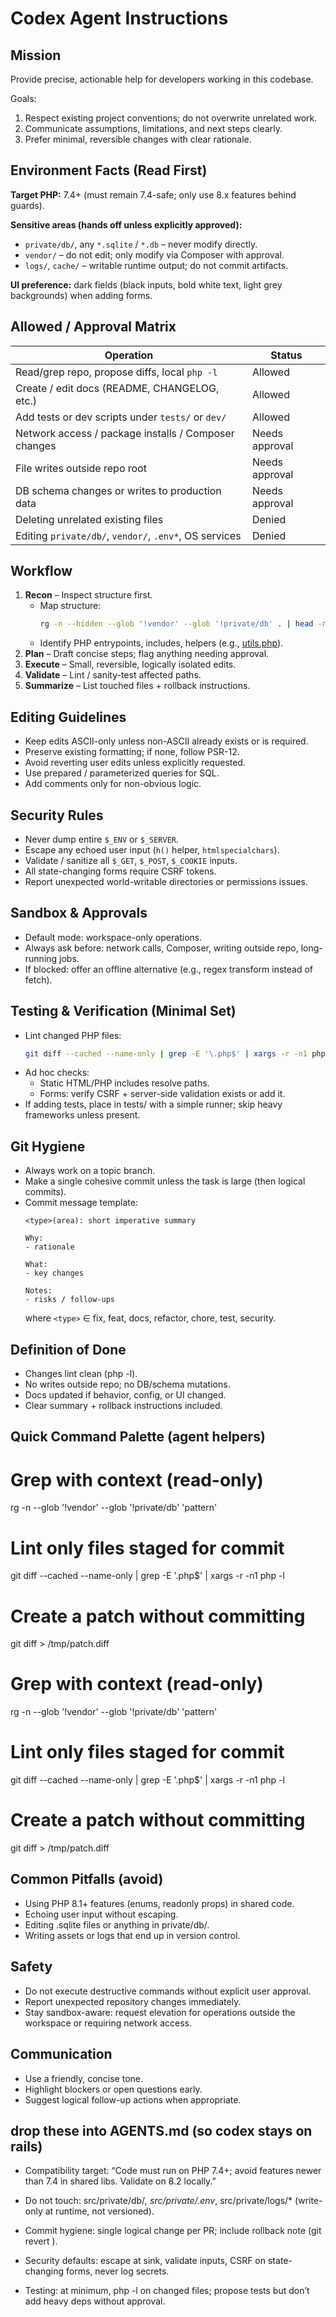 # Codex Agent Instructions

## Mission

Provide precise, actionable help for developers working in this codebase.

Goals:

1. Respect existing project conventions; do not overwrite unrelated work.
2. Communicate assumptions, limitations, and next steps clearly.
3. Prefer minimal, reversible changes with clear rationale.

## Environment Facts (Read First)

**Target PHP:** 7.4+ (must remain 7.4-safe; only use 8.x features behind guards).

**Sensitive areas (hands off unless explicitly approved):**

- `private/db/`, any `*.sqlite` / `*.db` – never modify directly.
- `vendor/` – do not edit; only modify via Composer with approval.
- `logs/`, `cache/` – writable runtime output; do not commit artifacts.

**UI preference:** dark fields (black inputs, bold white text, light grey backgrounds) when adding forms.

## Allowed / Approval Matrix

| Operation                                              | Status         |
|--------------------------------------------------------|----------------|
| Read/grep repo, propose diffs, local `php -l`          | Allowed        |
| Create / edit docs (README, CHANGELOG, etc.)           | Allowed        |
| Add tests or dev scripts under `tests/` or `dev/`      | Allowed        |
| Network access / package installs / Composer changes   | Needs approval |
| File writes outside repo root                          | Needs approval |
| DB schema changes or writes to production data         | Needs approval |
| Deleting unrelated existing files                      | Denied         |
| Editing `private/db/`, `vendor/`, `.env*`, OS services | Denied         |

## Workflow

1. **Recon** – Inspect structure first.
   - Map structure:
     ```bash
     rg -n --hidden --glob '!vendor' --glob '!private/db' . | head -n 100
     ```
   - Identify PHP entrypoints, includes, helpers (e.g., [utils.php](http://_vscodecontentref_/2)).
2. **Plan** – Draft concise steps; flag anything needing approval.
3. **Execute** – Small, reversible, logically isolated edits.
4. **Validate** – Lint / sanity-test affected paths.
5. **Summarize** – List touched files + rollback instructions.

## Editing Guidelines

- Keep edits ASCII-only unless non-ASCII already exists or is required.
- Preserve existing formatting; if none, follow PSR-12.
- Avoid reverting user edits unless explicitly requested.
- Use prepared / parameterized queries for SQL.
- Add comments only for non-obvious logic.

## Security Rules

- Never dump entire `$_ENV` or `$_SERVER`.
- Escape any echoed user input (`h()` helper, `htmlspecialchars`).
- Validate / sanitize all `$_GET`, `$_POST`, `$_COOKIE` inputs.
- All state-changing forms require CSRF tokens.
- Report unexpected world-writable directories or permissions issues.

## Sandbox & Approvals

- Default mode: workspace-only operations.
- Always ask before: network calls, Composer, writing outside repo, long-running jobs.
- If blocked: offer an offline alternative (e.g., regex transform instead of fetch).

## Testing & Verification (Minimal Set)

- Lint changed PHP files:
  ```bash
  git diff --cached --name-only | grep -E '\.php$' | xargs -r -n1 php -l
  ```
- Ad hoc checks:
  - Static HTML/PHP includes resolve paths.
  - Forms: verify CSRF + server-side validation exists or add it.
- If adding tests, place in tests/ with a simple runner; skip heavy frameworks unless present.

## Git Hygiene

- Always work on a topic branch.
- Make a single cohesive commit unless the task is large (then logical commits).
- Commit message template:
  ```
  <type>(area): short imperative summary

  Why:
  - rationale

  What:
  - key changes

  Notes:
  - risks / follow-ups
  ```
  where `<type>` ∈ fix, feat, docs, refactor, chore, test, security.

## Definition of Done

- Changes lint clean (php -l).
- No writes outside repo; no DB/schema mutations.
- Docs updated if behavior, config, or UI changed.
- Clear summary + rollback instructions included.

## Quick Command Palette (agent helpers)

# Grep with context (read-only)
rg -n --glob '!vendor' --glob '!private/db' 'pattern'

# Lint only files staged for commit
git diff --cached --name-only | grep -E '\.php$' | xargs -r -n1 php -l

# Create a patch without committing
git diff > /tmp/patch.diff

# Grep with context (read-only)
rg -n --glob '!vendor' --glob '!private/db' 'pattern'

# Lint only files staged for commit
git diff --cached --name-only | grep -E '\.php$' | xargs -r -n1 php -l

# Create a patch without committing
git diff > /tmp/patch.diff

## Common Pitfalls (avoid)

- Using PHP 8.1+ features (enums, readonly props) in shared code.
- Echoing user input without escaping.
- Editing .sqlite files or anything in private/db/.
- Writing assets or logs that end up in version control.

## Safety

- Do not execute destructive commands without explicit user approval.
- Report unexpected repository changes immediately.
- Stay sandbox-aware: request elevation for operations outside the workspace or requiring network access.

## Communication

- Use a friendly, concise tone.
- Highlight blockers or open questions early.
- Suggest logical follow-up actions when appropriate.


## drop these into AGENTS.md (so codex stays on rails)

- Compatibility target: “Code must run on PHP 7.4+; avoid features newer than 7.4 in shared libs. Validate on 8.2 locally.”

- Do not touch: src/private/db/*, src/private/.env*, src/private/logs/* (write-only at runtime, not versioned).

- Commit hygiene: single logical change per PR; include rollback note (git revert <sha>).

- Security defaults: escape at sink, validate inputs, CSRF on state-changing forms, never log secrets.

- Testing: at minimum, php -l on changed files; propose tests but don’t add heavy deps without approval.
